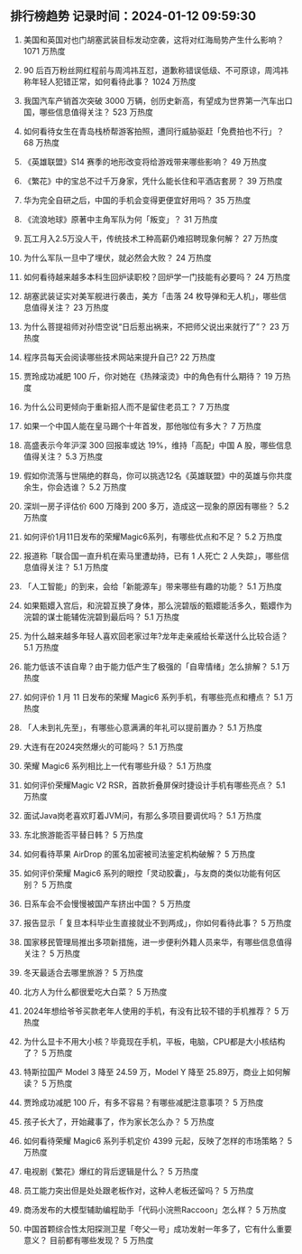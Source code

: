 
## 排行榜趋势 记录时间：2024-01-12 09:59:30
  
  1. 美国和英国对也门胡塞武装目标发动空袭，这将对红海局势产生什么影响？ 1071 万热度
    
  2. 90 后百万粉丝网红程前与周鸿祎互怼，道歉称错误低级、不可原谅，周鸿祎称年轻人犯错正常，如何看待此事？ 1024 万热度
    
  3. 我国汽车产销首次突破 3000 万辆，创历史新高，有望成为世界第一汽车出口国，哪些信息值得关注？ 523 万热度
    
  4. 如何看待女生在青岛栈桥帮游客拍照，遭同行威胁驱赶「免费拍也不行」？ 68 万热度
    
  5. 《英雄联盟》S14 赛季的地形改变将给游戏带来哪些影响？ 49 万热度
    
  6. 《繁花》中的宝总不过千万身家，凭什么能长住和平酒店套房？ 39 万热度
    
  7. 华为完全自研之后，中国的手机会变得更便宜好用吗？ 35 万热度
    
  8. 《流浪地球》原著中主角军队为何「叛变」？ 31 万热度
    
  9. 瓦工月入2.5万没人干，传统技术工种高薪仍难招聘现象何解？ 27 万热度
    
  10. 为什么军队一旦中了埋伏，就必然会大败？ 24 万热度
    
  11. 如何看待越来越多本科生回炉读职校？回炉学一门技能有必要吗？ 24 万热度
    
  12. 胡塞武装证实对美军舰进行袭击，美方「击落 24 枚导弹和无人机」，哪些信息值得关注？ 23 万热度
    
  13. 为什么菩提祖师对孙悟空说“日后惹出祸来，不把师父说出来就行了”？ 23 万热度
    
  14. 程序员每天会阅读哪些技术网站来提升自己? 22 万热度
    
  15. 贾玲成功减肥 100 斤，你对她在《热辣滚烫》中的角色有什么期待？ 19 万热度
    
  16. 为什么公司更倾向于重新招人而不是留住老员工？ 7 万热度
    
  17. 如果一个中国人能在皇马踢个十年首发，那他咖位有多大？ 7 万热度
    
  18. 高盛表示今年沪深 300 回报率或达 19%，维持「高配」中国 A 股，哪些信息值得关注？ 5.3 万热度
    
  19. 假如你流落与世隔绝的群岛，你可以挑选12名《英雄联盟》中的英雄与你共度余生，你会选谁？ 5.2 万热度
    
  20. 深圳一房子评估价 600 万降到 200 多万，造成这一现象的原因有哪些？ 5.2 万热度
    
  21. 如何评价1月11日发布的荣耀Magic6系列，有哪些优点和不足？ 5.2 万热度
    
  22. 报道称「联合国一直升机在索马里遭劫持，已有 1 人死亡 2 人失踪」，哪些信息值得关注？ 5.1 万热度
    
  23. 「人工智能」的到来，会给「新能源车」带来哪些有趣的功能？ 5.1 万热度
    
  24. 如果甄嬛入宫后，和浣碧互换了身体，那么浣碧版的甄嬛能活多久，甄嬛作为浣碧的谋士能辅佐浣碧到最后吗？ 5.1 万热度
    
  25. 为什么越来越多年轻人喜欢回老家过年?龙年走亲戚给长辈送什么比较合适？ 5.1 万热度
    
  26. 能力低该不该自卑？由于能力低产生了极强的「自卑情绪」怎么排解？ 5.1 万热度
    
  27. 如何评价 1 月 11 日发布的荣耀 Magic6 系列手机，有哪些亮点和槽点？ 5.1 万热度
    
  28. 「人未到礼先至」，有哪些心意满满的年礼可以提前置办？ 5.1 万热度
    
  29. 大连有在2024突然爆火的可能吗？ 5.1 万热度
    
  30. 荣耀 Magic6 系列相比上一代有哪些升级？ 5.1 万热度
    
  31. 如何评价荣耀Magic V2 RSR，首款折叠屏保时捷设计手机有哪些亮点？ 5.1 万热度
    
  32. 面试Java岗老喜欢盯着JVM问，有那么多项目要调优吗？ 5.1 万热度
    
  33. 东北旅游能否平替日韩？ 5 万热度
    
  34. 如何看待苹果 AirDrop 的匿名加密被司法鉴定机构破解？ 5 万热度
    
  35. 如何评价荣耀 Magic6 系列的眼控「灵动胶囊」，与友商的类似功能有何区别？ 5 万热度
    
  36. 日系车会不会慢慢被国产车挤出中国？ 5 万热度
    
  37. 报告显示「 复旦本科毕业生直接就业不到两成」，你如何看待此事？ 5 万热度
    
  38. 国家移民管理局推出多项新措施，进一步便利外籍人员来华，有哪些信息值得关注？ 5 万热度
    
  39. 冬天最适合去哪里旅游？ 5 万热度
    
  40. 北方人为什么都很爱吃大白菜？ 5 万热度
    
  41. 2024年想给爷爷买款老年人使用的手机，有没有比较不错的手机推荐？ 5 万热度
    
  42. 为什么显卡不用大小核？毕竟现在手机，平板，电脑，CPU都是大小核结构了？ 5 万热度
    
  43. 特斯拉国产 Model 3 降至 24.59 万，Model Y 降至 25.89万，商业上如何解读？ 5 万热度
    
  44. 贾玲成功减肥 100 斤，有多不容易？有哪些减肥注意事项？ 5 万热度
    
  45. 孩子长大了，开始藏事了，作为家长怎么办？ 5 万热度
    
  46. 如何看待荣耀 Magic6 系列手机定价 4399 元起，反映了怎样的市场策略？ 5 万热度
    
  47. 电视剧《繁花》爆红的背后逻辑是什么？ 5 万热度
    
  48. 员工能力突出但是处处跟老板作对，这种人老板还留吗？ 5 万热度
    
  49. 商汤发布的大模型辅助编程助手「代码小浣熊Raccoon」怎么样？ 5 万热度
    
  50. 中国首颗综合性太阳探测卫星「夸父一号」成功发射一年多了，它有什么重要意义？ 目前都有哪些发现？ 5 万热度
    